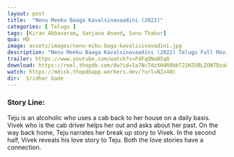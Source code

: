 ```yaml
---
layout: post
title:  "Nenu Meeku Baaga Kavalsinavaadini (2022)"
categories: [ Telugu ]
tags: [Kiran Abbavaram, Sanjana Anand, Sonu Thakur]
qua: HD
image: assets/images/nenu-miku-baga-kavalisinavadini.jpg
description: "Nenu Meeku Baaga Kavalsinavaadini (2022) Telugu Full Movie Download and watch online 720p low file size 500 mb."
trailer: https://www.youtube.com/watch?v=F4FqQNaB5q8
download: https://reel.thopdb.com/dw?id=1a7NcTdzXH4R0bbT22HZUBLZONTDzaUgb
watch: https://mdisk.thopdbapp.workers.dev/?url=NJz40c
dir:  Sridhar Gade
---
```


### Story Line:
Teju is an alcoholic who uses a cab back to her house on a daily basis. Vivek who is the cab driver helps her out and asks about her past. On the way back home, Teju narrates her break up story to Vivek. In the second half, Vivek reveals his love story to Teju. Both the love stories have a connection.






